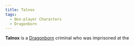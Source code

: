 ```yaml
---
title: Talnox
tags:
  - Non-player Characters
  - Dragonborn
---
```


**Talnox** is a [Dragonborn](/compendium/Dragonborn) criminal who was imprisoned at the

